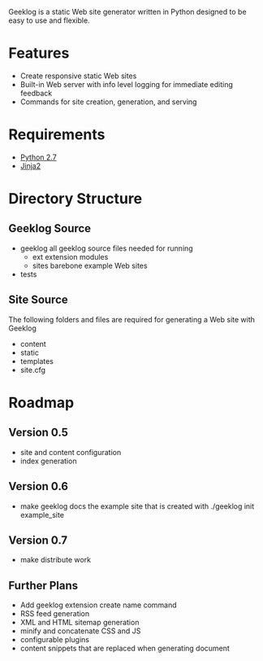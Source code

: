 Geeklog is a static Web site generator written in Python designed to be easy
to use and flexible.

# Features
* Create responsive static Web sites
* Built-in Web server with info level logging for immediate editing feedback
* Commands for site creation, generation, and serving

# Requirements
* [Python 2.7](http://python.org/)
* [Jinja2](http://jinja.pocoo.org/)

# Directory Structure

## Geeklog Source
* geeklog       all geeklog source files needed for running
    * ext       extension modules
    * sites     barebone example Web sites
* tests

## Site Source

The following folders and files are required for generating a Web site with Geeklog

* content
* static
* templates
* site.cfg

# Roadmap

## Version 0.5

* site and content configuration
* index generation

## Version 0.6

* make geeklog docs the example site that is created with ./geeklog init example_site

## Version 0.7

* make distribute work

## Further Plans

* Add geeklog extension create name command
* RSS feed generation
* XML and HTML sitemap generation
* minify and concatenate CSS and JS
* configurable plugins
* content snippets that are replaced when generating document
